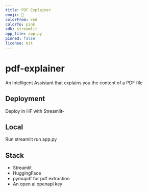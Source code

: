 ```yaml
---
title: PDF Explainer
emoji: 📝
colorFrom: red
colorTo: pink
sdk: streamlit
app_file: app.py
pinned: false
license: mit
---
```


# pdf-explainer
An Intelligent Assistant that explains you the content of a PDF file

## Deployment 

Deploy in HF with Streamlit-

## Local

Run streamlit run app.py

## Stack

- Streamlit
- HuggingFace
- pymupdf for pdf extraction
- An open ai openapi key
